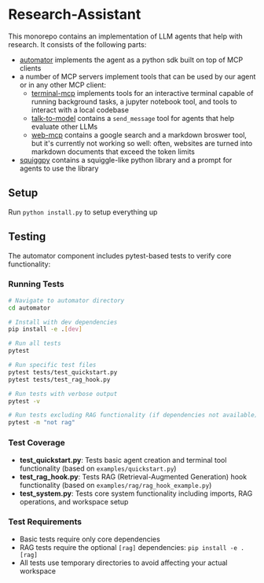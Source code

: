 # Research-Assistant

This monorepo contains an implementation of LLM agents that help with research. It consists of the following parts:
- [automator](automator) implements the agent as a python sdk built on top of MCP clients 
- a number of MCP servers implement tools that can be used by our agent or in any other MCP client:
    - [terminal-mcp](terminal-mcp) implements tools for an interactive terminal capable of running background tasks, a jupyter notebook tool, and tools to interact with a local codebase
    - [talk-to-model](talk-to-model) contains a `send_message` tool for agents that help evaluate other LLMs
    - [web-mcp](web-mcp) contains a google search and a markdown broswer tool, but it's currently not working so well: often, websites are turned into markdown documents that exceed the token limits
- [squiggpy](squiggpy) contains a squiggle-like python library and a prompt for agents to use the library

## Setup
Run `python install.py` to setup everything up

## Testing

The automator component includes pytest-based tests to verify core functionality:

### Running Tests

```bash
# Navigate to automator directory
cd automator

# Install with dev dependencies
pip install -e .[dev]

# Run all tests
pytest

# Run specific test files
pytest tests/test_quickstart.py
pytest tests/test_rag_hook.py

# Run tests with verbose output
pytest -v

# Run tests excluding RAG functionality (if dependencies not available)
pytest -m "not rag"
```

### Test Coverage

- **test_quickstart.py**: Tests basic agent creation and terminal tool functionality (based on `examples/quickstart.py`)
- **test_rag_hook.py**: Tests RAG (Retrieval-Augmented Generation) hook functionality (based on `examples/rag/rag_hook_example.py`)
- **test_system.py**: Tests core system functionality including imports, RAG operations, and workspace setup

### Test Requirements

- Basic tests require only core dependencies
- RAG tests require the optional `[rag]` dependencies: `pip install -e .[rag]`
- All tests use temporary directories to avoid affecting your actual workspace